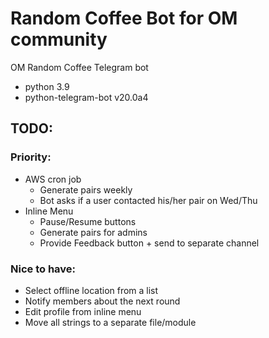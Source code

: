 # Random Coffee Bot for OM community
OM Random Coffee Telegram bot 
- python 3.9
- python-telegram-bot v20.0a4

## TODO:

### Priority:

- AWS cron job
  - Generate pairs weekly
  - Bot asks if a user contacted his/her pair on Wed/Thu
- Inline Menu
  - Pause/Resume buttons
  - Generate pairs for admins
  - Provide Feedback button + send to separate channel


### Nice to have:

- Select offline location from a list
- Notify members about the next round
- Edit profile from inline menu
- Move all strings to a separate file/module
